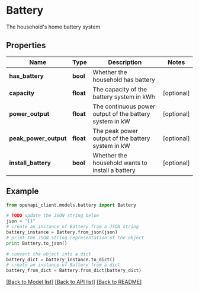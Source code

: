 # Battery

The household's home battery system

## Properties
Name | Type | Description | Notes
------------ | ------------- | ------------- | -------------
**has_battery** | **bool** | Whether the household has battery | 
**capacity** | **float** | The capacity of the battery system in kWh | [optional] 
**power_output** | **float** | The continuous power output of the battery system in kW | [optional] 
**peak_power_output** | **float** | The peak power output of the battery system in kW | [optional] 
**install_battery** | **bool** | Whether the household wants to install a battery | [optional] 

## Example

```python
from openapi_client.models.battery import Battery

# TODO update the JSON string below
json = "{}"
# create an instance of Battery from a JSON string
battery_instance = Battery.from_json(json)
# print the JSON string representation of the object
print Battery.to_json()

# convert the object into a dict
battery_dict = battery_instance.to_dict()
# create an instance of Battery from a dict
battery_from_dict = Battery.from_dict(battery_dict)
```
[[Back to Model list]](../README.md#documentation-for-models) [[Back to API list]](../README.md#documentation-for-api-endpoints) [[Back to README]](../README.md)


